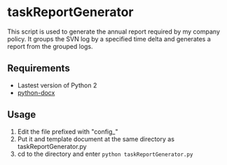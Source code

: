 # taskReportGenerator
This script is used to generate the annual report required by my company policy. It groups the SVN log by a specified time delta and generates a report from the grouped logs.

## Requirements
* Lastest version of Python 2
* [python-docx](https://python-docx.readthedocs.org/en/latest/)

## Usage
1. Edit the file prefixed with "config_"
1. Put it and template document at the same directory as taskReportGenerator.py
1. cd to the directory and enter `python taskReportGenerator.py`
